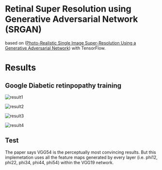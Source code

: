# Retinal Super Resolution using Generative Adversarial Network (SRGAN)

based on 
([Photo-Realistic Single Image Super-Resolution Using a Generative Adversarial Network](
https://arxiv.org/abs/1609.04802))
with TensorFlow.



# Results

## Google Diabetic retinpopathy  training

![result1](src/result/000000010/000000001.jpg)

![result2](src/result/000000010/000000002.jpg)

![result3](src/result/000000010/000000003.jpg)

![result4](src/result/000000010/000000004.jpg)


## Test

The paper says VGG54 is the perceptually most convincing results.
But this implemetation uses all the feature maps generated by every layer
(i.e. phi12, phi22, phi34, phi44, phi54) within the VGG19 network.

